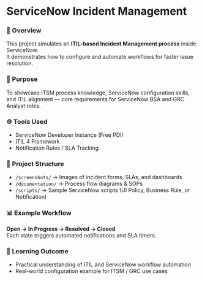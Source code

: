 # ServiceNow Incident Management

### 🧩 Overview
This project simulates an **ITIL-based Incident Management process** inside ServiceNow.  
It demonstrates how to configure and automate workflows for faster issue resolution.

### 🧠 Purpose
To showcase ITSM process knowledge, ServiceNow configuration skills, and ITIL alignment — core requirements for ServiceNow BSA and GRC Analyst roles.

### ⚙️ Tools Used
- ServiceNow Developer Instance (Free PDI)
- ITIL 4 Framework
- Notification Rules / SLA Tracking

### 📄 Project Structure
- `/screenshots/` → Images of incident forms, SLAs, and dashboards  
- `/documentation/` → Process flow diagrams & SOPs  
- `/scripts/` → Sample ServiceNow scripts (UI Policy, Business Rule, or Notification)

### 📊 Example Workflow
**Open → In Progress → Resolved → Closed**  
Each state triggers automated notifications and SLA timers.

### 🧾 Learning Outcome
- Practical understanding of ITIL and ServiceNow workflow automation  
- Real-world configuration example for ITSM / GRC use cases
